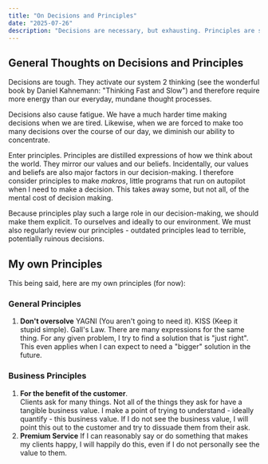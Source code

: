 ```yaml
---
title: "On Decisions and Principles"
date: "2025-07-26"
description: "Decisions are necessary, but exhausting. Principles are shortcuts we build for ourselves to make better decisions with more ease."
---
```


## General Thoughts on Decisions and Principles

Decisions are tough. They activate our system 2 thinking (see the wonderful book by Daniel Kahnemann: "Thinking Fast and Slow") and therefore require more energy than our everyday, mundane thought processes.

Decisions also cause fatigue. We have a much harder time making decisions when we are tired. 
Likewise, when we are forced to make too many decisions over the course of our day, we diminish our ability to concentrate. 

Enter principles. Principles are distilled expressions of how we think about the world. They mirror our values and our beliefs. 
Incidentally, our values and beliefs are also major factors in our decision-making. 
I therefore consider principles to make _makros_, little programs that run on autopilot when I need to make a decision. 
This takes away some, but not all, of the mental cost of decision making.

Because principles play such a large role in our decision-making, we should make them explicit. To ourselves and ideally to our environment. We must also regularly review our principles - outdated principles lead to terrible, potentially ruinous decisions.

## My own Principles

This being said, here are my own principles (for now):

### General Principles
1. **Don't oversolve**
YAGNI (You aren't going to need it). KISS (Keep it stupid simple). 
Gall's Law. There are many expressions for the same thing. For any given problem, I try to find a solution that is "just right". 
This even applies when I can expect to need a "bigger" solution in the future.

### Business Principles

1. **For the benefit of the customer**. <br> 
Clients ask for many things. Not all of the things they ask for have a tangible business value. I make a point of trying to understand - ideally quantify - this business value. If I do not see the business value, I will point this out to the customer and try to dissuade them from their ask.
2. **Premium Service**
If I can reasonably say or do something that makes my clients happy, I will happily do this, even if I do not personally see the value to them.
